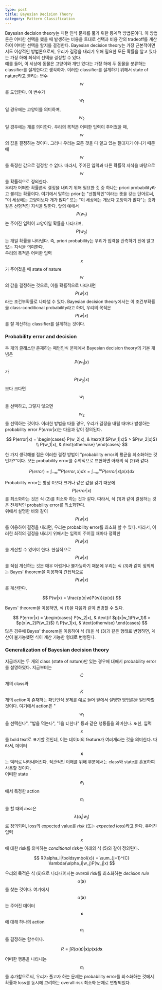 ```yaml
---
type: post
title: Bayesian Decision Theory
category: Pattern Classification
---
```


Bayesian decision theory는 패턴 인식 문제를 풀기 위한 통계적 방법론이다. 이 방법론은 어떠한 선택을 했을 때 발생하는 비용을 토대로 선택과 비용 간의 tradeoff를 계산하여 어떠한 선택을 할지를 결정한다. Bayesian decision theory는 가장 근본적이면서도 이상적인 방법론으로써, 우리가 결정을 내리기 위해 필요한 모든 확률을 알고 있다는 가정 하에 최적의 선택을 결정할 수 있다.
<br />
예를 들어, 이 세상에 동물은 고양이와 개만 있다는 가정 하에 두 동물을 분류하는 classifier를 설계한다고 생각하자. 이러한 classifier를 설계하기 위해서 state of nature라고 불리는 변수 $$w$$를 도입한다. 이 변수가 $$w_1$$일 경우에는 고양이를 의미하며, $$w_2$$일 경우에는 개를 의미한다. 우리의 목적은 어떠한 입력이 주어졌을 때, $$w$$의 값을 결정하는 것이다. 그러나 우리는 모든 것을 다 알고 있는 절대자가 아니기 때문에 $$w$$를 특정한 값으로 결정할 수 없다. 따라서, 주어진 입력과 다른 확률적 지식을 바탕으로 $$w$$를 확률적으로 정의한다.
<br />
우리가 어떠한 확률론적 결정을 내리기 위해 필요한 것 중 하나는 priori probability라고 불리는 확률이다. 여기에서 말하는 priori는 "선험적인"이라는 뜻을 갖는 단어로써, "이 세상에는 고양이보다 개가 많다" 또는 "이 세상에는 개보다 고양이가 많다"는 것과 같은 선험적인 지식을 말한다. 앞의 예에서 $$P(w_1)$$는 주어진 입력이 고양이일 확률을 나타내며, $$P(w_2)$$는 개일 확률을 나타낸다. 즉, priori probability는 우리가 입력을 관측하기 전에 알고 있는 지식을 의미한다.
<br />
우리의 목적은 어떠한 입력 $$x$$가 주어졌을 때 state of nature $$w$$의 값을 결정하는 것으로, 이를 확률적으로 나타내면 $$P(w|x)$$라는 조건부확률로 나타낼 수 있다. Bayesian decision theory에서는 이 조건부확률을 class-conditional probability라고 하며, 우리의 목적은 $$P(w|x)$$를 잘 계산하는 classifier를 설계하는 것이다.
<br />
### Probability error and decision
두 개의 클래스만 존재하는 패턴인식 문제에서 Bayesian decision theory의 기본 개념은 $$P(w_1|x)$$가 $$P(w_2|x)$$보다 크다면 $$w_1$$을 선택하고, 그렇지 않으면 $$w_2$$를 선택하는 것이다. 이러한 방법을 따를 경우, 우리가 결정을 내릴 때마다 발생하는 probability error $P(error|x)$는 다음과 같이 정의된다.

$$
P(error|x) =
\begin{cases}
P(w_2|x), & \text{if $P(w_1|x)$ > $P(w_2|x)$} \\
P(w_1|x), & \text{otherwise}
\end{cases}
$$

한 가지 생각해볼 점은 이러한 결정 방법이 "probability error의 평균을 최소화하는 것인가?"이다. 모든 probability error를 수학적으로 표현하면 아래의 식 (2)와 같다.

$$
P(error) = \int_{-\infty}^\infty P(error, x) dx = \int_{-\infty}^\infty P(error|x)p(x) dx
$$

Probability error는 항상 0보다 크거나 같은 값을 갖기 때문에 $$P(error|x)$$를 최소화하는 것은 식 (2)를 최소화 하는 것과 같다. 따라서, 식 (1)과 같이 결정하는 것은 전체적인 probability error를 최소화한다.
<br />
위에서 설명한 바와 같이 $$P(w|x)$$를 이용하여 결정을 내리면, 우리는 probability error를 최소화 할 수 있다. 따라서, 이러한 최적의 결정을 내리기 위해서는 입력이 주어질 때마다 정확한 $$P(w|x)$$를 계산할 수 있어야 한다. 현실적으로 $$P(w|x)$$를 직접 계산하는 것은 매우 어렵거나 불가능하기 때문에 우리는 식 (3)과 같이 정의되는 Bayes' theorem을 이용하여 간접적으로 $$P(w|x)$$를 계산한다.

$$
P(w|x) = \frac{p(x|w)P(w)}{p(x)}
$$

Bayes' theorem을 이용하면, 식 (1)을 다음과 같이 변경할 수 있다.

$$
P(error|x) =
\begin{cases}
P(w_2|x),  & \text{if $p(x|w_1)P(w_1)$ > $p(x|w_2)P(w_2)$} \\
P(w_1|x), & \text{otherwise}
\end{cases}
$$
많은 경우에 Bayes' theorem을 이용하여 식 (1)을 식 (3)과 같은 형태로 변형하면, 계산이 불가능했던 식이 계산 가능한 형태로 변형된다.
<br />
### Generalization of Bayesian decision theory
지금까지는 두 개의 class (state of nature)만 있는 경우에 대해서 probability error를 설명하였다. 지금부터는 $$C$$개의 class와 $$K$$개의 action이 존재하는 패턴인식 문제를 예로 들어 앞에서 설명한 방법론을 일반화할 것이다. 여기에서 action은 "$$w_1$$을 선택한다", "밥을 먹는다", "1을 더한다" 등과 같은 행동들을 의미한다. 또한, 입력 $$x$$를 bold text로 표기할 것인데, 이는 데이터의 feature가 여러개라는 것을 의미한다. 따라서, 데이터 $$\boldsymbol{x}$$는 벡터로 나타내어진다. 직관적인 이해를 위해 부분에서는 class와 state를 혼용하여 사용할 것이다.
<br />
어떠한 state $$w_j$$에서 특정한 action $$\alpha_i$$를 할 때의 *loss*은 $$\lambda(\alpha_i|w_j)$$로 정의되며, loss의 expected value를 *risk* (또는 *expected loss*)라고 한다. 주어진 입력 $$x$$에 대한 risk를 의미하는 *conditional risk*는 아래의 식 (5)와 같이 정의된다.

$$
R(\alpha_i|\boldsymbol{x}) = \sum_{j=1}^{C} \lambda(\alpha_i|w_j)P(w_j|x)
$$

우리의 목적은 식 (6)으로 나타내어지는 *overall risk*를 최소화하는 *decision rule* $$\alpha(\boldsymbol{x})$$를 찾는 것이다. 여기에서 $$\alpha(\boldsymbol{x})$$는 주어진 데이터 $$\boldsymbol{x}$$에 대해 하나의 action $$\alpha_i$$를 결정하는 함수이다.

$$
R = \int R(\alpha(\boldsymbol{x})|\boldsymbol{x})p(\boldsymbol{x}) d\boldsymbol{x}
$$

어떠한 행동을 나타내는 $$\alpha_i$$를 추가함으로써, 우리가 풀고자 하는 문제는 probability error를 최소화하는 것에서 확률과 loss를 동시에 고려하는 overall risk 최소화 문제로 변형되었다.


